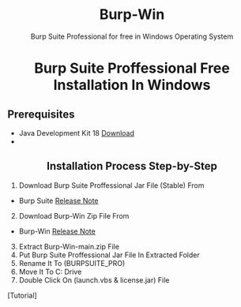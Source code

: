 <h1 align="center">Burp-Win </h1>
<p align="center">Burp Suite Professional for free in Windows Operating System</p>

<h1 align="center">Burp Suite Proffessional Free Installation In Windows  </h1>

 ## Prerequisites 
 - Java Development Kit 18 [Download](https://download.oracle.com/java/18/latest/jdk-18_windows-x64_bin.exe)
 - 
 <h2 align="center"> Installation Process Step-by-Step </h2>
 
 1. Download Burp Suite Proffessional Jar File (Stable) From 
 -  Burp Suite [Release Note](https://portswigger.net/burp/releases#professional) 
 2. Download Burp-Win Zip File From
 -  Burp-Win [Release Note](https://github.com/Kum4r-Princ3/Burp-Win/archive/refs/heads/main.zip) 
 3. Extract Burp-Win-main.zip File
 4. Put Burp Suite Proffessional Jar File In Extracted Folder
 5. Rename It To (BURPSUITE_PRO)
 6. Move It To C: Drive
 7. Double Click On (launch.vbs & license.jar) File
 
   [Tutorial]

